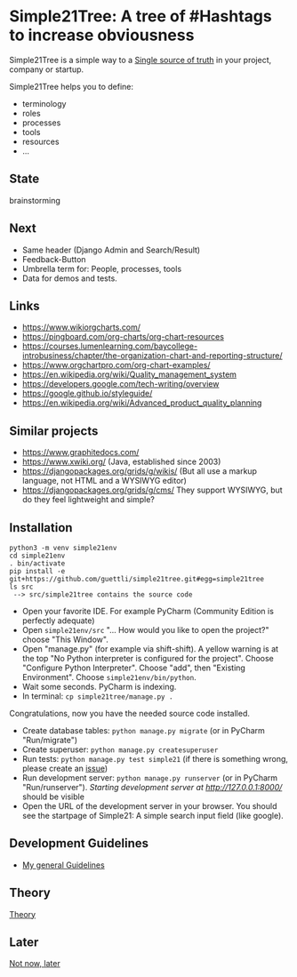 # Simple21Tree: A tree of #Hashtags to increase obviousness


Simple21Tree is a simple way to a [Single source of truth](https://en.wikipedia.org/wiki/Single_source_of_truth)
 in your project, company or startup.

Simple21Tree helps you to define:

* terminology
* roles
* processes
* tools
* resources
* ...

## State

brainstorming


## Next
* Same header (Django Admin and Search/Result)
* Feedback-Button
* Umbrella term for: People, processes, tools
* Data for demos and tests.

## Links
* https://www.wikiorgcharts.com/
* https://pingboard.com/org-charts/org-chart-resources
* https://courses.lumenlearning.com/baycollege-introbusiness/chapter/the-organization-chart-and-reporting-structure/
* https://www.orgchartpro.com/org-chart-examples/
* https://en.wikipedia.org/wiki/Quality_management_system
* https://developers.google.com/tech-writing/overview
* https://google.github.io/styleguide/
* https://en.wikipedia.org/wiki/Advanced_product_quality_planning

## Similar projects
* https://www.graphitedocs.com/
* https://www.xwiki.org/ (Java, established since 2003)
* https://djangopackages.org/grids/g/wikis/ (But all use a markup language, not HTML and a WYSIWYG editor)
* https://djangopackages.org/grids/g/cms/ They support WYSIWYG, but do they feel lightweight and simple?

## Installation
```
python3 -m venv simple21env
cd simple21env
. bin/activate
pip install -e git+https://github.com/guettli/simple21tree.git#egg=simple21tree
ls src
 --> src/simple21tree contains the source code
 ```
 
* Open your favorite IDE. For example PyCharm (Community Edition is perfectly adequate)
* Open `simple21env/src` "... How would you like to open the project?" choose "This Window".
* Open "manage.py" (for example via shift-shift). A yellow warning is at the top "No Python interpreter is configured for the project". Choose "Configure Python Interpreter". Choose "add", then "Existing Environment". Choose `simple21env/bin/python`.
* Wait some seconds. PyCharm is indexing.
* In terminal: `cp simple21tree/manage.py .`

Congratulations, now you have the needed source code installed.


* Create database tables: `python manage.py migrate` (or in PyCharm "Run/migrate")
* Create superuser: `python manage.py createsuperuser`
* Run tests: `python manage.py test simple21` (if there is something wrong, please create an [issue](https://github.com/guettli/simple21tree/issues))
* Run development server: `python manage.py runserver` (or in PyCharm "Run/runserver"). *Starting development server at http://127.0.0.1:8000/* should be visible
* Open the URL of the development server in your browser. You should see the startpage of Simple21: A simple search input field (like google).
 
## Development Guidelines

* [My general Guidelines](https://github.com/guettli/programming-guidelines)
 
## Theory
[Theory](THEORY.md)

## Later
[Not now, later](LATER.md)
